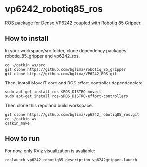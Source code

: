 # vp6242_robotiq85_ros
ROS package for Denso VP6242 coupled with Robotiq 85 Gripper.

## How to install
In your workspace/src folder, clone dependency packages robotiq_85_gripper and vp6242_ros.

```
cd ~/catkin_ws/src
git clone https://github.com/bglima/robotiq_85_gripper
git clone https://github.com/bglima/VP6242_ROS.git
```

Then, install MoveIT core and ROS effort-controller dependencies:
```
sudo apt-get install ros-$ROS_DISTRO-moveit
sudo apt-get install ros-$ROS_DISTRO-effort-controllers
```

Then clone this repo and build workspace.
```
git clone https://github.com/bglima/vp6242_robotiq85_ros.git
cd ~/catkin_ws
catkin_make
```
## How to run
For now, only RViz visualization is avaliable:
```
roslaunch vp6242_robotiq85_description vp6242gripper.launch
```
